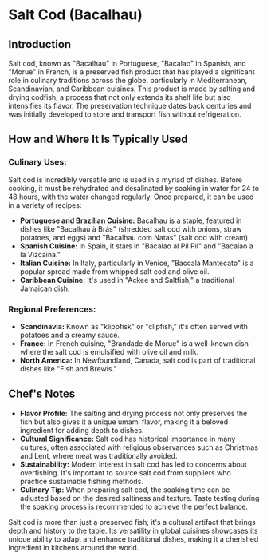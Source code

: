 # Salt Cod (Bacalhau)

## Introduction

Salt cod, known as "Bacalhau" in Portuguese, "Bacalao" in Spanish, and "Morue" in French, is a preserved fish product that has played a significant role in culinary traditions across the globe, particularly in Mediterranean, Scandinavian, and Caribbean cuisines. This product is made by salting and drying codfish, a process that not only extends its shelf life but also intensifies its flavor. The preservation technique dates back centuries and was initially developed to store and transport fish without refrigeration.

## How and Where It Is Typically Used

### Culinary Uses:

Salt cod is incredibly versatile and is used in a myriad of dishes. Before cooking, it must be rehydrated and desalinated by soaking in water for 24 to 48 hours, with the water changed regularly. Once prepared, it can be used in a variety of recipes:

- **Portuguese and Brazilian Cuisine:** Bacalhau is a staple, featured in dishes like "Bacalhau à Brás" (shredded salt cod with onions, straw potatoes, and eggs) and "Bacalhau com Natas" (salt cod with cream).
- **Spanish Cuisine:** In Spain, it stars in "Bacalao al Pil Pil" and "Bacalao a la Vizcaína."
- **Italian Cuisine:** In Italy, particularly in Venice, "Baccalà Mantecato" is a popular spread made from whipped salt cod and olive oil.
- **Caribbean Cuisine:** It's used in "Ackee and Saltfish," a traditional Jamaican dish.

### Regional Preferences:

- **Scandinavia:** Known as "klippfisk" or "clipfish," it's often served with potatoes and a creamy sauce.
- **France:** In French cuisine, "Brandade de Morue" is a well-known dish where the salt cod is emulsified with olive oil and milk.
- **North America:** In Newfoundland, Canada, salt cod is part of traditional dishes like "Fish and Brewis."

## Chef's Notes

- **Flavor Profile:** The salting and drying process not only preserves the fish but also gives it a unique umami flavor, making it a beloved ingredient for adding depth to dishes.
- **Cultural Significance:** Salt cod has historical importance in many cultures, often associated with religious observances such as Christmas and Lent, where meat was traditionally avoided.
- **Sustainability:** Modern interest in salt cod has led to concerns about overfishing. It's important to source salt cod from suppliers who practice sustainable fishing methods.
- **Culinary Tip:** When preparing salt cod, the soaking time can be adjusted based on the desired saltiness and texture. Taste testing during the soaking process is recommended to achieve the perfect balance.

Salt cod is more than just a preserved fish; it's a cultural artifact that brings depth and history to the table. Its versatility in global cuisines showcases its unique ability to adapt and enhance traditional dishes, making it a cherished ingredient in kitchens around the world.